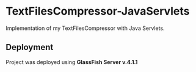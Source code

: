 # TextFilesCompressor-JavaServlets
Implementation of my TextFilesCompressor with Java Servlets.

## Deployment

Project was deployed using **GlassFish Server v.4.1.1**
